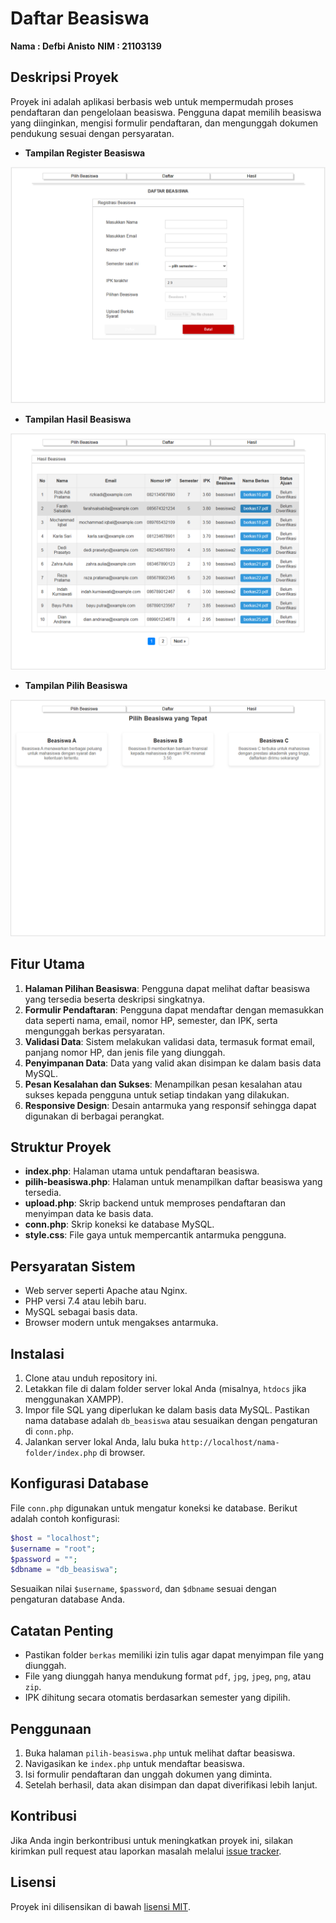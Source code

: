 # Daftar Beasiswa

**Nama : Defbi Anisto**
**NIM  : 21103139**

## Deskripsi Proyek
Proyek ini adalah aplikasi berbasis web untuk mempermudah proses pendaftaran dan pengelolaan beasiswa. Pengguna dapat memilih beasiswa yang diinginkan, mengisi formulir pendaftaran, dan mengunggah dokumen pendukung sesuai dengan persyaratan.

- **Tampilan Register Beasiswa**

![Formulir Pendaftaran](images/registrasi.png)

- **Tampilan Hasil Beasiswa**

![Formulir Pendaftaran](images/hasil.png)

- **Tampilan Pilih Beasiswa**

![Formulir Pendaftaran](images/beasiswa.png)


## Fitur Utama
1. **Halaman Pilihan Beasiswa**: Pengguna dapat melihat daftar beasiswa yang tersedia beserta deskripsi singkatnya.
2. **Formulir Pendaftaran**: Pengguna dapat mendaftar dengan memasukkan data seperti nama, email, nomor HP, semester, dan IPK, serta mengunggah berkas persyaratan.
3. **Validasi Data**: Sistem melakukan validasi data, termasuk format email, panjang nomor HP, dan jenis file yang diunggah.
4. **Penyimpanan Data**: Data yang valid akan disimpan ke dalam basis data MySQL.
5. **Pesan Kesalahan dan Sukses**: Menampilkan pesan kesalahan atau sukses kepada pengguna untuk setiap tindakan yang dilakukan.
6. **Responsive Design**: Desain antarmuka yang responsif sehingga dapat digunakan di berbagai perangkat.

## Struktur Proyek
- **index.php**: Halaman utama untuk pendaftaran beasiswa.
- **pilih-beasiswa.php**: Halaman untuk menampilkan daftar beasiswa yang tersedia.
- **upload.php**: Skrip backend untuk memproses pendaftaran dan menyimpan data ke basis data.
- **conn.php**: Skrip koneksi ke database MySQL.
- **style.css**: File gaya untuk mempercantik antarmuka pengguna.

## Persyaratan Sistem
- Web server seperti Apache atau Nginx.
- PHP versi 7.4 atau lebih baru.
- MySQL sebagai basis data.
- Browser modern untuk mengakses antarmuka.

## Instalasi
1. Clone atau unduh repository ini.
2. Letakkan file di dalam folder server lokal Anda (misalnya, `htdocs` jika menggunakan XAMPP).
3. Impor file SQL yang diperlukan ke dalam basis data MySQL. Pastikan nama database adalah `db_beasiswa` atau sesuaikan dengan pengaturan di `conn.php`.
4. Jalankan server lokal Anda, lalu buka `http://localhost/nama-folder/index.php` di browser.

## Konfigurasi Database
File `conn.php` digunakan untuk mengatur koneksi ke database. Berikut adalah contoh konfigurasi:
```php
$host = "localhost";
$username = "root";
$password = "";
$dbname = "db_beasiswa";
```
Sesuaikan nilai `$username`, `$password`, dan `$dbname` sesuai dengan pengaturan database Anda.

## Catatan Penting
- Pastikan folder `berkas` memiliki izin tulis agar dapat menyimpan file yang diunggah.
- File yang diunggah hanya mendukung format `pdf`, `jpg`, `jpeg`, `png`, atau `zip`.
- IPK dihitung secara otomatis berdasarkan semester yang dipilih.

## Penggunaan
1. Buka halaman `pilih-beasiswa.php` untuk melihat daftar beasiswa.
2. Navigasikan ke `index.php` untuk mendaftar beasiswa.
3. Isi formulir pendaftaran dan unggah dokumen yang diminta.
4. Setelah berhasil, data akan disimpan dan dapat diverifikasi lebih lanjut.

## Kontribusi
Jika Anda ingin berkontribusi untuk meningkatkan proyek ini, silakan kirimkan pull request atau laporkan masalah melalui [issue tracker](#).

## Lisensi
Proyek ini dilisensikan di bawah [lisensi MIT](LICENSE).

